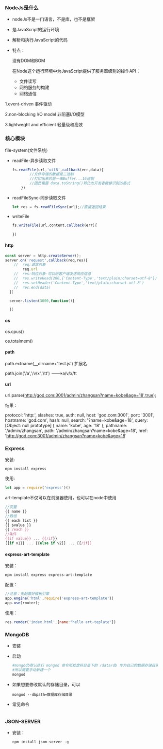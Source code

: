 ### NodeJs是什么

- nodeJs不是一门语言，不是库，也不是框架

- 是JavaScript的运行环境

- 解析和执行JavaScript的代码

- 特点：

  没有DOM和BOM

  在Node这个运行环境中为JavaScript提供了服务器级别的操作API：

  - 文件读写
  - 网络服务的构建
  - 网络通信

1.event-driven 事件驱动

2.non-blocking I/O model 非阻塞I/O模型

3.lightweght and efficient 轻量级和高效

### 核心模块

file-system(文件系统)

- readFile-异步读取文件

  ```javascript
  fs.readFile(url,'utf8',callback(err,data){
          //文件存储的数据是二进制
          //打印出来的是一串Buffer...16进制
          //因此需要 data.toString()转化为开发者能够识别的格式
      })
  ```

- readFileSync-同步读取文件

  ```javascript
  let res = fs.readFileSync(url);//直接返回结果
  ```

- writeFile

  ```javascript
  fs.writeFile(url,content,callback(err){
  	
  })
  ```

#### http

```javascript
const server = http.createServer();
server.on('request',callback(req,res){
 	//	req:请求对象
        req.url
    //	res:响应对象-可以给客户端发送响应信息
    //  res.writeHead(200,{'Content-Type','text/plain;charset=utf-8'}) 
	//	res.setHeader('Content-Type','text/plain;charset-utf-8')
	//	res.end(data)
  })

  server.listen(3000,function(){

  })  
```

#### os

os.cpus()

os.totalmem()

#### path

path.extname(__dirname+'test.js')  扩展名

path.join('/a','/v/x','/tt')  --->a/v/x/tt

#### url

url.parse(http://god.com:3001/admin/zhangsan?name=kobe&age=18',true);

结果：

  protocol: 'http:',
  slashes: true,
  auth: null,
  host: 'god.com:3001',
  port: '3001',
  hostname: 'god.com',
  hash: null,
  search: '?name=kobe&age=18',
  query: [Object: null prototype] { name: 'kobe', age: '18' },
  pathname: '/admin/zhangsan',
  path: '/admin/zhangsan?name=kobe&age=18',
  href: 'http://god.com:3001/admin/zhangsan?name=kobe&age=18' 

### Express

安装:

```shell
npm install express
```

使用:

```javascript
let app = require('express')()
```



art-template不仅可以在浏览器使用，也可以在node中使用

```javascript
//变量
{{ name }}
//数组
{{ each list }}
{{ $value }}
{{ /each }}
//条件  
{{if value}} ... {{/if}}
{{if v1}} ... {{else if v2}} ... {{/if}} 

```

#### express-art-template

安装：

```shell
npm install express express-art-template
```

配置：

```javascript
//注意：先配置好模板引擎
app.engine('html',require('express-art-template'))
app.use(router);

```

使用：

```javascript
res.render('index.html',{name:"hello art-teplate"})
```



### MongoDB

- 安装

- 启动

  ```powershell
  #mongodb默认执行 mongod 命令所处盘符目录下的 /data/db 作为自己的数据存储目录
  #所以需要手动新建一个
  mongod
  ```

- 如果想要修改默认的存储目录，可以

  ```shell
  mongod --dbpath=数据库存储目录
  ```

  

- 常见命令

  ```shell
  
  ```

  

### JSON-SERVER

- 安装：

  ```shell
  npm install json-server -g
  ```

  